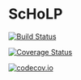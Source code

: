 # ScHoLP

[![Build Status](https://travis-ci.org/arbenson/ScHoLP.jl.svg?branch=master)](https://travis-ci.org/arbenson/ScHoLP.jl)

[![Coverage Status](https://coveralls.io/repos/arbenson/ScHoLP.jl/badge.svg?branch=master&service=github)](https://coveralls.io/github/arbenson/ScHoLP.jl?branch=master)

[![codecov.io](http://codecov.io/github/arbenson/ScHoLP.jl/coverage.svg?branch=master)](http://codecov.io/github/arbenson/ScHoLP.jl?branch=master)
